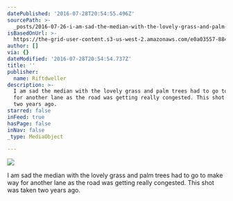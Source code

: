```yaml
---
datePublished: '2016-07-28T20:54:55.496Z'
sourcePath: >-
  _posts/2016-07-26-i-am-sad-the-median-with-the-lovely-grass-and-palm-trees-had.md
isBasedOnUrl: >-
  https://the-grid-user-content.s3-us-west-2.amazonaws.com/e0a03557-8849-41bb-9821-e7c4c7235004.jpg
author: []
via: {}
dateModified: '2016-07-28T20:54:54.737Z'
title: ''
publisher:
  name: Riftdweller
description: >-
  I am sad the median with the lovely grass and palm trees had to go to make way
  for another lane as the road was getting really congested. This shot was taken
  two years ago.
starred: false
inFeed: true
hasPage: false
inNav: false
_type: MediaObject

---
```

![](https://imgflo.herokuapp.com/graph/vahj1ThiexotieMo/f610edd28a1c1425b507d67556bec100/croprotate.jpg?cropheight=3991&cropwidth=5976&degrees=0&input=https%3A%2F%2Fthe-grid-user-content.s3-us-west-2.amazonaws.com%2Fe0a03557-8849-41bb-9821-e7c4c7235004.jpg&x=0&y=0)

I am sad the median with the lovely grass and palm trees had to go to make way for another lane as the road was getting really congested. This shot was taken two years ago.